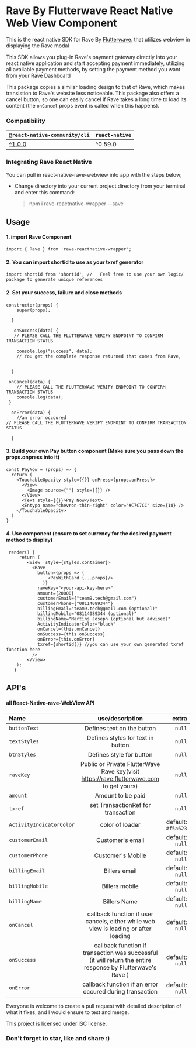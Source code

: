 # Rave By Flutterwave React Native Web View Component

This is the react native SDK for Rave By [Flutterwave.](https://rave.flutterwave.com) that utilizes webview in displaying the Rave modal

This SDK allows you plug-in Rave's payment gateway directly into your react native application and start accepting payment immediately, utilizing all avaliable payment methods, by setting the payment method you want from your Rave Dashboard

This package copies a similar loading design to that of Rave, which makes transistion to Rave's website less noticeable. This package also offers a cancel button, so one can easily cancel if Rave takes a long time to load its content (the `onCancel` props event is called when this happens).

### Compatibility

| `@react-native-community/cli`                                    | `react-native` |
| ---------------------------------------------------------------- | -------------- |
| [^1.0.0](https://github.com/react-native-community/cli/tree/1.x) | ^0.59.0        |

### Integrating Rave React Native

You can pull in react-native-rave-webview into app with the steps below;

-   Change directory into your current project directory from your terminal and enter this command:

    > npm i rave-reactnative-wrapper --save

## Usage

#### 1. import Rave Component

    import { Rave } from 'rave-reactnative-wrapper';

#### 2. You can import shortid to use as your txref generator

    import shortid from 'shortid'; //   Feel free to use your own logic/ package to generate unique references

#### 2. Set your success, failure and close methods

    constructor(props) {
        super(props);

      }

       onSuccess(data) {
       // PLEASE CALL THE FLUTTERWAVE VERIFY ENDPOINT TO CONFIRM TRANSACTION STATUS

        console.log("success", data);
        // You get the complete response returned that comes from Rave,


      }

     onCancel(data) {
    	// PLEASE CALL THE FLUTTERWAVE VERIFY ENDPOINT TO CONFIRM TRANSACTION STATUS
    	console.log(data);
     }

      onError(data) {
        //an error occoured
    // PLEASE CALL THE FLUTTERWAVE VERIFY ENDPOINT TO CONFIRM TRANSACTION STATUS

      }

#### 3. Build your own Pay button component (Make sure you pass down the props.onpress into it)

```
const PayNow = (props) => {
  return (
    <TouchableOpacity style={{}} onPress={props.onPress}>
      <View>
        <Image source={""} style={{}} />
      </View>
      <Text style={{}}>Pay Now</Text>
      <Entypo name="chevron-thin-right" color="#C7C7CC" size={18} />
    </TouchableOpacity>
  )
}
```

#### 4. Use component (ensure to set currency for the desired payment method to display)

     render() {
         return (
            <View  style={styles.container}>
              <Rave
                button={props => (
                    <PayWithCard {...props}/>
                  )}
                raveKey="<your-api-key-here>"
                amount={20000}
                customerEmail={"team9.tech@gmail.com"}
                customerPhone={"08114089344"}
                billingEmail="team9.tech@gmail.com (optional)"
                billingMobile="08114089344 (optional)"
                billingName="Martins Joseph (optional but advised)"
                ActivityIndicatorColor="black"
                onCancel={this.onCancel}
                onSuccess={this.onSuccess}
                onError={this.onError}
                txref={shortid()} //you can use your own generated txref function here
              />
            </View>
        );
       }

## API's

#### [](https://github.com/react-native-nigeria/react-native-rave-webview#API)all React-Native-rave-WebView API

| Name                     |                                               use/description                                               |              extra |
| :----------------------- | :---------------------------------------------------------------------------------------------------------: | -----------------: |
| `buttonText`             |                                         Defines text on the button                                          |             `null` |
| `textStyles`             |                                      Defines styles for text in button                                      |             `null` |
| `btnStyles`              |                                          Defines style for button                                           |             `null` |
| `raveKey`                |           Public or Private FlutterWave Rave key(visit https://rave.flutterwave.com to get yours)           |             `null` |
| `amount`                 |                                              Amount to be paid                                              |             `null` |
| `txref`                  |                                     set TransactionRef for transaction                                      |             `null` |
| `ActivityIndicatorColor` |                                               color of loader                                               | default: `#f5a623` |
| `customerEmail`          |                                              Customer's email                                               |    default: `null` |
| `customerPhone`          |                                              Customer's Mobile                                              |    default: `null` |
| `billingEmail`           |                                                Billers email                                                |    default: `null` |
| `billingMobile`          |                                               Billers mobile                                                |    default: `null` |
| `billingName`            |                                                Billers Name                                                 |    default: `null` |
| `onCancel`               |            callback function if user cancels, either while web view is loading or after loading             |    default: `null` |
| `onSuccess`              | callback function if transaction was successful (it will return the entire response by Flutterwave's Rave ) |    default: `null` |
| `onError`                |                          callback function if an error occured during transaction                           |    default: `null` |

Everyone is welcome to create a pull request with detailed description of what it fixes, and I would ensure to test and merge.

This project is licensed under ISC license.

### Don't forget to star, like and share :)
